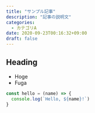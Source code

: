 ```yaml
---
title: "サンプル記事"
description: "記事の説明文"
categories:
  - カテゴリA
date: 2020-09-23T00:16:32+09:00
draft: false
---
```


## Heading

- Hoge
- Fuga

```js
const hello = (name) => {
  console.log(`Hello, ${name}!`)
}
```
